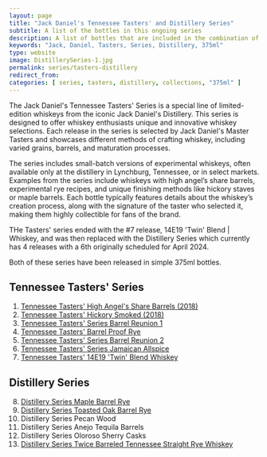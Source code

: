 ```yaml
---
layout: page
title: "Jack Daniel's Tennessee Tasters' and Distillery Series"
subtitle: A list of the bottles in this ongoing series 
description: A list of bottles that are included in the combination of the Tennessee Tasters' and Distillery series releases from Jack Daniel's
keywords: "Jack, Daniel, Tasters, Series, Distillery, 375ml"
type: website
image: DistillerySeries-1.jpg
permalink: series/tasters-distillery
redirect_from: 
categories: [ series, tasters, distillery, collections, "375ml" ]
---
```

The Jack Daniel's Tennessee Tasters' Series is a special line of limited-edition whiskeys from the iconic Jack Daniel's Distillery. This series is designed to offer whiskey enthusiasts unique and innovative whiskey selections. Each release in the series is selected by Jack Daniel's Master Tasters and showcases different methods of crafting whiskey, including varied grains, barrels, and maturation processes.

The series includes small-batch versions of experimental whiskeys, often available only at the distillery in Lynchburg, Tennessee, or in select markets. Examples from the series include whiskeys with high angel’s share barrels, experimental rye recipes, and unique finishing methods like hickory staves or maple barrels. Each bottle typically features details about the whiskey’s creation process, along with the signature of the taster who selected it, making them highly collectible for fans of the brand.

THe Tasters' series ended with the #7 release, 14E19 'Twin' Blend | Whiskey, and was then replaced with the Distillery Series which currently has 4 releases with a 6th originally scheduled for April 2024.

Both of these series have been released in simple 375ml bottles. 

## Tennessee Tasters' Series
1. [Tennessee Tasters' High Angel's Share Barrels (2018)](/HighAngelsShare)
2. [Tennessee Tasters' Hickory Smoked (2018)](/HickorySmoked)
3. [Tennessee Tasters' Series Barrel Reunion 1](/BarrelReunion1)
4. [Tennessee Tasters' Barrel Proof Rye](/TennesseeTastersBarrelProofRye)
5. [Tennessee Tasters' Series Barrel Reunion 2](/BarrelReunion2)
6. [Tennessee Tasters' Series Jamaican Allspice](/JamaicanAllSpice)
7. [Tennessee Tasters' 14E19 'Twin' Blend Whiskey](/TwinBlend)


## Distillery Series
8. [Distillery Series Maple Barrel Rye](October2022TennesseeTasters)
9. [Distillery Series Toasted Oak Barrel Rye](October2022TennesseeTasters)
10. Distillery Series Pecan Wood
11. Distillery Series Anejo Tequila Barrels
12. Distillery Series Oloroso Sherry Casks
13. [Distillery Series Twice Barreled Tennessee Straight Rye Whiskey](/TwiceBarreledStraightRyeDistillerySeries)
